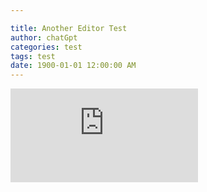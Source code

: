 ```yaml
---

title: Another Editor Test
author: chatGpt
categories: test
tags: test
date: 1900-01-01 12:00:00 AM
---
```



<iframe class="ql-video" frameborder="0" allowfullscreen="true" src="https://green-glacier-0a022df00.2.azurestaticapps.net/"></iframe><p><br></p>